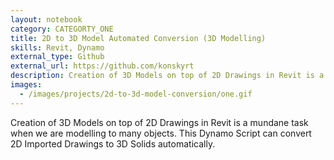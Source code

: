```yaml
---
layout: notebook
category: CATEGORTY_ONE
title: 2D to 3D Model Automated Conversion (3D Modelling)
skills: Revit, Dynamo
external_type: Github
external_url: https://github.com/konskyrt
description: Creation of 3D Models on top of 2D Drawings in Revit is a mundane task when we are modelling to many objects.
images:
  - /images/projects/2d-to-3d-model-conversion/one.gif
---
```


Creation of 3D Models on top of 2D Drawings in Revit is a mundane task when we are modelling to many objects. This Dynamo Script can convert 2D Imported Drawings to 3D Solids automatically.

